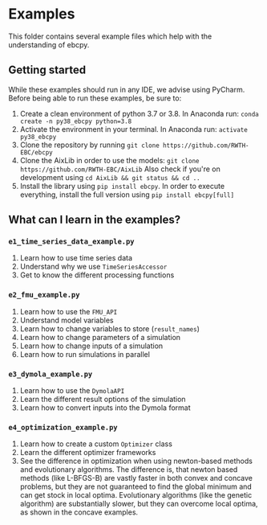 # Examples

This folder contains several example files which help with the understanding of ebcpy.

## Getting started

While these examples should run in any IDE, we advise using PyCharm.
Before being able to run these examples, be sure to:

1. Create a clean environment of python 3.7 or 3.8. In Anaconda run: `conda create -n py38_ebcpy python=3.8`
2. Activate the environment in your terminal. In Anaconda run: `activate py38_ebcpy` 
3. Clone the repository by running `git clone https://github.com/RWTH-EBC/ebcpy`
4. Clone the AixLib in order to use the models: `git clone https://github.com/RWTH-EBC/AixLib`
   Also check if you're on development using `cd AixLib && git status && cd ..`
5. Install the library using `pip install ebcpy`.
   In order to execute everything, install the full version using `pip install ebcpy[full]`

## What can I learn in the examples?

### `e1_time_series_data_example.py`

1. Learn how to use time series data
2. Understand why we use `TimeSeriesAccessor`
3. Get to know the different processing functions

### `e2_fmu_example.py`

1. Learn how to use the `FMU_API`
2. Understand model variables
3. Learn how to change variables to store (`result_names`)
4. Learn how to change parameters of a simulation
5. Learn how to change inputs of a simulation
6. Learn how to run simulations in parallel

### `e3_dymola_example.py`

1. Learn how to use the `DymolaAPI`
2. Learn the different result options of the simulation
3. Learn how to convert inputs into the Dymola format

### `e4_optimization_example.py`

1. Learn how to create a custom `Optimizer` class
2. Learn the different optimizer frameworks
3. See the difference in optimization when using newton-based methods and evolutionary algorithms.
   The difference is, that newton based methods (like L-BFGS-B) are vastly faster in both convex and
   concave problems, but they are not guaranteed to find the global minimum and can get stock in local optima. 
   Evolutionary algorithms (like the genetic algorithm) are substantially slower, 
   but they can overcome local optima, as shown in the concave examples.
